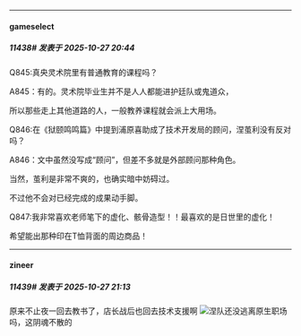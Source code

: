 ﻿
*****

####  gameselect  
##### 11438#       发表于 2025-10-27 20:44

Q845:真央灵术院里有普通教育的课程吗？

A845：有的。灵术院毕业生并不是人人都能进护廷队或鬼道众，

所以那些走上其他道路的人，一般教养课程就会派上大用场。

Q846:在《狱颐鸣鸣篇》中提到浦原喜助成了技术开发局的顾问，涅茧利没有反对吗？

A846：文中虽然没写成“顾问”，但差不多就是外部顾问那种角色。

当然，茧利是非常不爽的，也确实暗中妨碍过。

不过他不会对已经完成的成果动手脚。

Q847:我非常喜欢老师笔下的虚化、骸骨造型！！最喜欢的是日世里的虚化！

希望能出那种印在T恤背面的周边商品！


*****

####  zineer  
##### 11439#       发表于 2025-10-27 21:13

原来不止夜一回去教书了，店长战后也回去技术支援啊
<img src="https://static.stage1st.com/image/smiley/face2017/067.png" referrerpolicy="no-referrer">涅队还没逃离原生职场吗，这阴魂不散的


